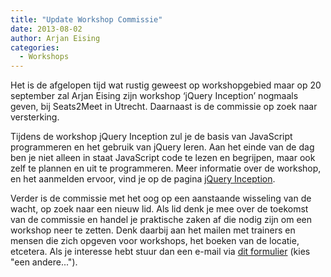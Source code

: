 ```yaml
---
title: "Update Workshop Commissie"
date: 2013-08-02
author: Arjan Eising
categories: 
  - Workshops
---
```

Het is de afgelopen tijd wat rustig geweest op workshopgebied maar op 20 september zal Arjan Eising zijn workshop ‘jQuery Inception’ nogmaals geven, bij Seats2Meet in Utrecht. Daarnaast is de commissie op zoek naar versterking.

Tijdens de workshop jQuery Inception zul je de basis van JavaScript programmeren en het gebruik van jQuery leren. Aan het einde van de dag ben je niet alleen in staat JavaScript code te lezen en begrijpen, maar ook zelf te plannen en uit te programmeren. Meer informatie over de workshop, en het aanmelden ervoor, vind je op de pagina [jQuery Inception](/workshops/jquery-inception-arjan-eising).

Verder is de commissie met het oog op een aanstaande wisseling van de wacht, op zoek naar een nieuw lid. Als lid denk je mee over de toekomst van de commissie en handel je praktische zaken af die nodig zijn om een workshop neer te zetten. Denk daarbij aan het mailen met trainers en mensen die zich opgeven voor workshops, het boeken van de locatie, etcetera. Als je interesse hebt stuur dan een e-mail via [dit formulier](/workshops#formulier-1) (kies "een andere...").